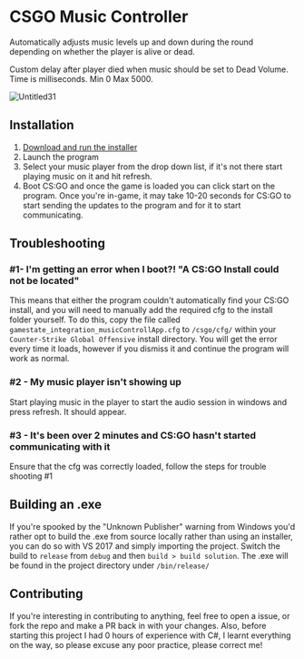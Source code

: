 # CSGO Music Controller
Automatically adjusts music levels up and down during the round depending on whether the player is alive or dead.

Custom delay after player died when music should be set to Dead Volume. Time is milliseconds. Min 0 Max 5000.

![Untitled31](https://user-images.githubusercontent.com/47089904/188231608-cda019ca-ded3-48ca-8921-f93db5f9eb69.jpg)

## Installation
1. [Download and run the installer](https://github.com/Welsyntoffie/CSGOAutoMusicVolume/releases)
2. Launch the program
3. Select your music player from the drop down list, if it's not there start playing music on it and hit refresh.
4. Boot CS:GO and once the game is loaded you can click start on the program. Once you're in-game, it may take 10-20 seconds for CS:GO to start sending the updates to the program and for it to start communicating.

## Troubleshooting
### #1-  I'm getting an error when I boot?! "A CS:GO Install could not be located"


This means that either the program couldn't automatically find your CS:GO install, and you will need to manually add the required cfg to the install folder yourself. To do this, copy the file called `gamestate_integration_musicControllApp.cfg` to `/csgo/cfg/` within your `Counter-Strike Global Offensive` install directory. You will get the error every time it loads, however if you dismiss it and continue the program will work as normal.

### #2 - My music player isn't showing up

Start playing music in the player to start the audio session in windows and press refresh. It should appear.

### #3 - It's been over 2 minutes and CS:GO hasn't started communicating with it

Ensure that the cfg was correctly loaded, follow the steps for trouble shooting #1

## Building an .exe
If you're spooked by the "Unknown Publisher" warning from Windows you'd rather opt to build the .exe from source locally rather than using an installer, you can do so with VS 2017 and simply importing the project. Switch the build to `release` from `debug` and then `build > build solution`. The .exe will be found in the project directory under `/bin/release/`

## Contributing
If you're interesting in contributing to anything, feel free to open a issue, or fork the repo and make a PR back in with your changes. Also, before starting this project I had 0 hours of experience with C#, I learnt everything on the way, so please excuse any poor practice, please correct me!
